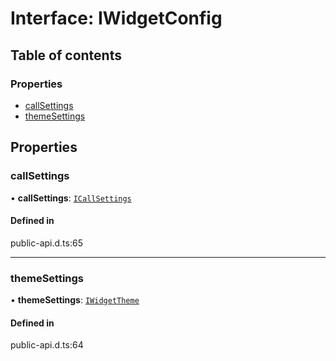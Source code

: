 # Interface: IWidgetConfig

## Table of contents

### Properties

- [callSettings](IWidgetConfig.md#callsettings)
- [themeSettings](IWidgetConfig.md#themesettings)

## Properties

### callSettings

• **callSettings**: [`ICallSettings`](ICallSettings.md)

#### Defined in

public-api.d.ts:65

___

### themeSettings

• **themeSettings**: [`IWidgetTheme`](IWidgetTheme.md)

#### Defined in

public-api.d.ts:64

